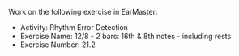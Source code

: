 Work on the following exercise in EarMaster:
- Activity: Rhythm Error Detection
- Exercise Name: 12/8 - 2 bars: 16th & 8th notes - including rests
- Exercise Number: 21.2
